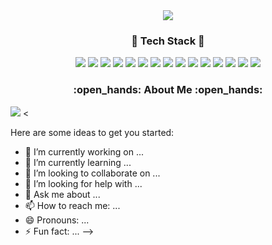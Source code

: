 <div align=center>
  <img src="https://capsule-render.vercel.app/api?type=soft&color=gradient&height=150&section=header&text=Jisub Park &fontSize=90&animation=twinkling&fontColor=FFFFFF" />
</div>

<h3 align="center"> 🔨 Tech Stack 🔨 </h3>
<p align="center">
    <img src="https://img.shields.io/badge/JavaScript-F7DF1E?style=flat-square&logo=JavaScript&logoColor=white"/>
    <img src="https://img.shields.io/badge/React-brightgreen?style=flat-square&logo=React&logoColor=white"/>
    <img src="https://img.shields.io/badge/styled_components-DB7093?style=flat-square&logo=styled-components&logoColor=white"/>
    <img src="https://img.shields.io/badge/HTML5-E34F26?style=flat-square&logo=HTML5&logoColor=white"/>
    <img src="https://img.shields.io/badge/CSS3-1572B6?style=flat-square&logo=CSS3&logoColor=white"/>
    <img src="https://img.shields.io/badge/SASS-CC6699?style=flat-square&logo=SASS&logoColor=white"/>
    <img src="https://img.shields.io/badge/MobX-FF9955?style=flat-square&logo=MobX&logoColor=white"/>
    <img src="https://img.shields.io/badge/Android-3DDC84?style=flat-square&logo=Android&logoColor=white"/>
    <img src="https://img.shields.io/badge/Java-007396?style=flat-square&logo=Java&logoColor=white"/>
    <img src="https://img.shields.io/badge/PHP-00599C?style=flat-square&logo=PHP&logoColor=white"/>
    <img src="https://img.shields.io/badge/Node.js-6DB33F?style=flat-square&logo=Node.js&logoColor=white"/>
    <img src="https://img.shields.io/badge/MongoDB-232F3E?style=flat-square&logo=MongoDB-aws&logoColor=white"/>
    <img src="https://img.shields.io/badge/Python-3776AB?style=flat-square&logo=Python&logoColor=white"/>
    <img src="https://img.shields.io/badge/PostgreSQL-4479A1?style=flat-square&logo=PostgreSQL&logoColor=white"/>
    <img src="https://img.shields.io/badge/Express-4479A1?style=flat-square&logo=Express&logoColor=white"/>
</p>
  <h3 align="center">:open_hands: About Me :open_hands: </h3>
  <a href="https://velog.io/@victor247"><img src="https://img.shields.io/badge/velog-1DBF73?style=flat-square&logo=Vimeo&logoColor=white"/></a>
<

Here are some ideas to get you started:

- 🔭 I’m currently working on ...
- 🌱 I’m currently learning ...
- 👯 I’m looking to collaborate on ...
- 🤔 I’m looking for help with ...
- 💬 Ask me about ...
- 📫 How to reach me: ...
- 😄 Pronouns: ...
- ⚡ Fun fact: ...
-->
